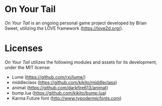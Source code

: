 # On Your Tail
*On Your Tail* is an ongoing personal game project developed by Brian Sweet, utilizing the LÖVE framework (https://love2d.org/).

# Licenses
*On Your Tail* utilizes the following modules and assets for its development, under the MIT license:
- Lume (https://github.com/rxi/lume/)
- middleclass (https://github.com/kikito/middleclass)
- animat (https://github.com/darkfire613/animat)
- bump.lua (https://github.com/kikito/bump.lua)
- Karma Future font (http://www.typodermicfonts.com)
